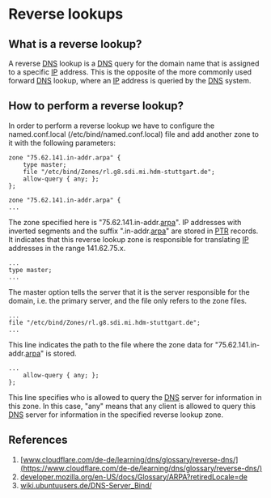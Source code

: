 # Reverse lookups

## What is a reverse lookup?

A reverse [DNS](/acronyms) lookup is a [DNS](/acronyms) query for the domain name that is assigned to a specific [IP](/acronyms) address. This is the opposite of the more commonly used forward [DNS](/acronyms) lookup, where an [IP](/acronyms) address is queried by the [DNS](/acronyms) system.

## How to perform a reverse lookup?

In order to perform a reverse lookup we have to configure the named.conf.local (/etc/bind/named.conf.local) file and add another zone to it with the following parameters:

```ssh
zone "75.62.141.in-addr.arpa" {
	type master;
	file "/etc/bind/Zones/rl.g8.sdi.mi.hdm-stuttgart.de";
	allow-query { any; };
};
```

```ssh
zone "75.62.141.in-addr.arpa" {
...
```

The zone specified here is "75.62.141.in-addr.[arpa](/acronyms)". IP addresses with inverted segments and the suffix ".in-addr.[arpa](/acronyms)" are stored in [PTR](/acronyms) records. It indicates that this reverse lookup zone is responsible for translating [IP](/acronyms) addresses in the range 141.62.75.x.

```ssh
...
type master;
...
```

The master option tells the server that it is the server responsible for the domain, i.e. the primary server, and the file only refers to the zone files.

```ssh
...
file "/etc/bind/Zones/rl.g8.sdi.mi.hdm-stuttgart.de";
...
```

This line indicates the path to the file where the zone data for "75.62.141.in-addr.[arpa](/acronyms)" is stored.

```ssh
...
	allow-query { any; };
};
```

This line specifies who is allowed to query the [DNS](/acronyms) server for information in this zone. In this case, "any" means that any client is allowed to query this [DNS](/acronyms) server for information in the specified reverse lookup zone.

## References

1. [www.cloudflare.com/de-de/learning/dns/glossary/reverse-dns/](https://www.cloudflare.com/de-de/learning/dns/glossary/reverse-dns/)
2. [developer.mozilla.org/en-US/docs/Glossary/ARPA?retiredLocale=de](https://developer.mozilla.org/en-US/docs/Glossary/ARPA?retiredLocale=de)
3. [wiki.ubuntuusers.de/DNS-Server_Bind/](https://wiki.ubuntuusers.de/DNS-Server_Bind/)
